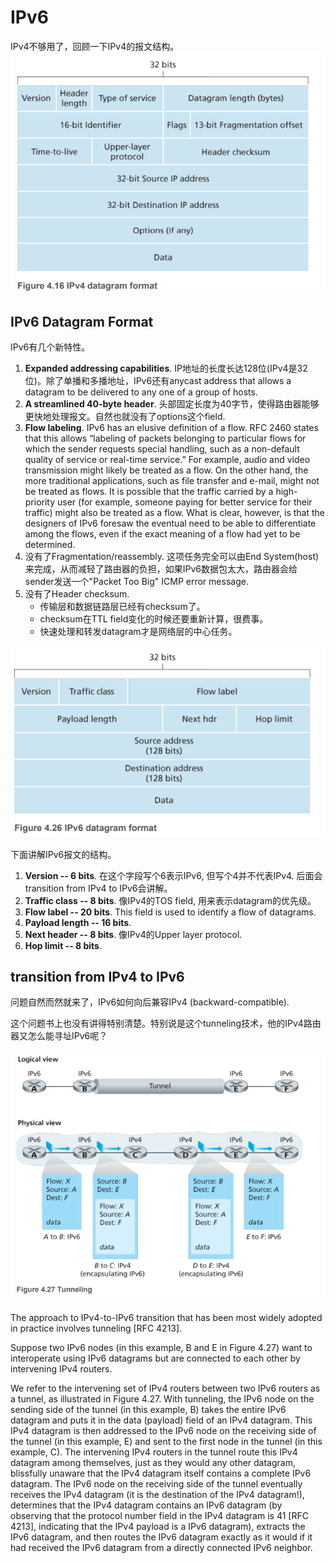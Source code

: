 # IPv6

IPv4不够用了，回顾一下IPv4的报文结构。
![alt text](./images/ipv4-datagram-format.png)

## IPv6 Datagram Format
IPv6有几个新特性。
1. **Expanded addressing capabilities**. IP地址的长度长达128位(IPv4是32位)。除了单播和多播地址，IPv6还有anycast address that allows a datagram to be delivered to any one of a group of hosts.
2. **A streamlined 40-byte header**. 头部固定长度为40字节，使得路由器能够更快地处理报文。自然也就没有了options这个field.
3. **Flow labeling**. IPv6 has an elusive definition of a flow. RFC 2460 states that this allows “labeling of packets belonging to particular flows for which the sender requests special handling, such as a non-default quality of service or real-time service.” For example, audio and video transmission might likely be treated as a flow. On the other hand, the more traditional applications, such as file transfer and e-mail, might not be treated as flows. It is possible that the traffic carried by a high-priority user (for example, someone paying for better service for their traffic) might also be treated as a flow. What is clear, however, is that the designers of IPv6 foresaw the eventual need to be able to differentiate among the flows, even if the exact meaning of a flow had yet to be determined.
4. 没有了Fragmentation/reassembly. 这项任务完全可以由End System(host)来完成，从而减轻了路由器的负担，如果IPv6数据包太大，路由器会给sender发送一个"Packet Too Big" ICMP error message.
5. 没有了Header checksum. 
    - 传输层和数据链路层已经有checksum了。
    - checksum在TTL field变化的时候还要重新计算，很费事。
    - 快速处理和转发datagram才是网络层的中心任务。
    
![alt text](./images/ipv6-datagram.png)

下面讲解IPv6报文的结构。
1. **Version -- 6 bits**. 在这个字段写个6表示IPv6, 但写个4并不代表IPv4. 后面会transition from IPv4 to IPv6会讲解。
2. **Traffic class -- 8 bits**. 像IPv4的TOS field, 用来表示datagram的优先级。
3. **Flow label -- 20 bits**. This field is used to identify a flow of datagrams.
4. **Payload length -- 16 bits**. 
5. **Next header -- 8 bits**. 像IPv4的Upper layer protocol.
6. **Hop limit -- 8 bits**. 



## transition from IPv4 to IPv6
问题自然而然就来了，IPv6如何向后兼容IPv4 (backward-compatible).

这个问题书上也没有讲得特别清楚。特别说是这个tunneling技术，他的IPv4路由器又怎么能寻址IPv6呢？

![alt text](./images/tunneling.png)

The approach to IPv4-to-IPv6 transition that has been most widely adopted in practice involves tunneling [RFC 4213]. 

Suppose two IPv6 nodes (in this example, B and E in Figure 4.27) want to interoperate using IPv6 datagrams but are connected to each other by intervening IPv4 routers.

We refer to the intervening set of IPv4 routers between two IPv6 routers as a tunnel, as illustrated in Figure 4.27. With tunneling, the IPv6 node on the sending side of the tunnel (in this example, B) takes the entire IPv6 datagram and puts it in the data (payload) field of an IPv4 datagram. This IPv4 datagram
is then addressed to the IPv6 node on the receiving side of the tunnel (in this example, E) and sent to the first node in the tunnel (in this example, C). The intervening IPv4 routers in the tunnel route this IPv4 datagram among themselves, just as they would any other datagram, blissfully unaware that the IPv4 datagram itself contains a complete IPv6 datagram. The IPv6 node on the receiving side of the tunnel eventually receives the IPv4 datagram (it is the destination of the IPv4 datagram!), determines that the IPv4 datagram contains an IPv6 datagram (by observing that the protocol number field in the IPv4 datagram is 41 [RFC 4213], indicating that the IPv4 payload is a IPv6 datagram), extracts the IPv6 datagram, and then routes the IPv6 datagram exactly as it would if it had received the IPv6 datagram from a directly connected IPv6 neighbor.

